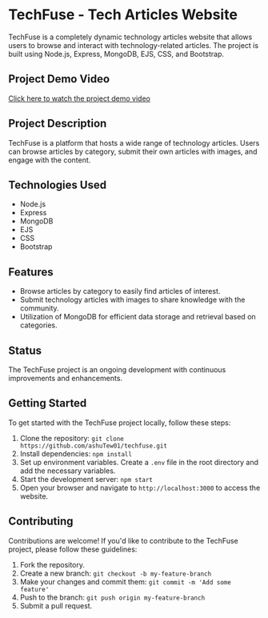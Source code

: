 # TechFuse - Tech Articles Website

TechFuse is a completely dynamic technology articles website that allows users to browse and interact with technology-related articles. The project is built using Node.js, Express, MongoDB, EJS, CSS, and Bootstrap.

## Project Demo Video
[Click here to watch the project demo video](https://drive.google.com/file/d/1VwX_yIxsHhqCPlMrkgVCBNvgXvc3tiTs/view?usp=drive_link)

## Project Description

TechFuse is a platform that hosts a wide range of technology articles. Users can browse articles by category, submit their own articles with images, and engage with the content.

## Technologies Used

- Node.js
- Express
- MongoDB
- EJS
- CSS
- Bootstrap

## Features

- Browse articles by category to easily find articles of interest.
- Submit technology articles with images to share knowledge with the community.
- Utilization of MongoDB for efficient data storage and retrieval based on categories.

## Status

The TechFuse project is an ongoing development with continuous improvements and enhancements.

## Getting Started

To get started with the TechFuse project locally, follow these steps:

1. Clone the repository: `git clone https://github.com/ashuTew01/techfuse.git`
2. Install dependencies: `npm install`
3. Set up environment variables. Create a `.env` file in the root directory and add the necessary variables.
4. Start the development server: `npm start`
5. Open your browser and navigate to `http://localhost:3000` to access the website.

## Contributing

Contributions are welcome! If you'd like to contribute to the TechFuse project, please follow these guidelines:

1. Fork the repository.
2. Create a new branch: `git checkout -b my-feature-branch`
3. Make your changes and commit them: `git commit -m 'Add some feature'`
4. Push to the branch: `git push origin my-feature-branch`
5. Submit a pull request.

